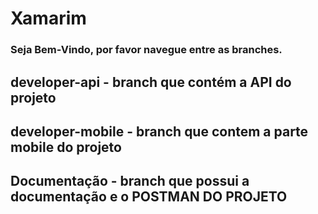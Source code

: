 # Xamarim



### Seja Bem-Vindo, por favor navegue entre as branches.


## developer-api - branch que contém a API do projeto


## developer-mobile - branch que contem a parte mobile do projeto 


## Documentação - branch que possui a documentação e o POSTMAN DO PROJETO

